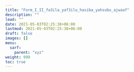 ```yaml
---
title: "Form_I_II_fa3ila_yaf3ilu_hasiba_yahsubu_ajwaaf"
description: ""
lead: ""
date: 2021-05-03T02:25:38+06:00
lastmod: 2021-05-03T02:25:38+06:00
draft: false
images: []
menu: 
  sarf:
    parent: "xyz"
weight: 999
toc: true
---
```



